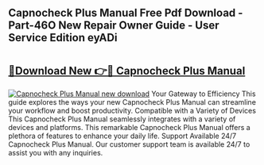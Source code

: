 ## Capnocheck Plus Manual Free Pdf Download - Part-46O New Repair Owner Guide - User Service Edition eyADi

# <h2><a href="http://bc64382.oget.top/?id=Capnocheck+Plus+Manual">🔗Download New 👉🔴 Capnocheck Plus Manual</a></h2>

[![Capnocheck Plus Manual new download](https://i.imgur.com/5g1atiW.png)](http://bc64382.oget.top/?id=Capnocheck+Plus+Manual)
Your Gateway to Efficiency This guide explores the ways your new Capnocheck Plus Manual can streamline your workflow and boost productivity. Compatible with a Variety of Devices This Capnocheck Plus Manual seamlessly integrates with a variety of devices and platforms. This remarkable Capnocheck Plus Manual offers a plethora of features to enhance your daily life. Support Available 24/7 Capnocheck Plus Manual. Our customer support team is available 24/7 to assist you with any inquiries.
